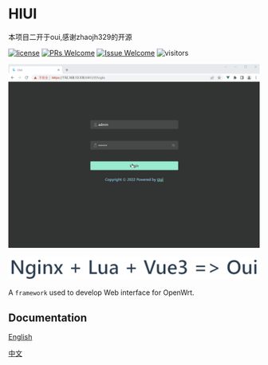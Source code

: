 # HIUI
本项目二开于oui,感谢zhaojh329的开源

[1]: https://img.shields.io/badge/license-MIT-brightgreen.svg?style=plastic
[2]: /LICENSE
[3]: https://img.shields.io/badge/PRs-welcome-brightgreen.svg?style=plastic
[4]: https://github.com/zhaojh329/oui/pulls
[5]: https://img.shields.io/badge/Issues-welcome-brightgreen.svg?style=plastic
[6]: https://github.com/zhaojh329/oui/issues/new

[![license][1]][2]
[![PRs Welcome][3]][4]
[![Issue Welcome][5]][6]
![visitors](https://visitor-badge.laobi.icu/badge?page_id=zhaojh329.oui)

![](/oui.gif)

![](docs/src/.vuepress/public/images/hero.png)

A `framework` used to develop Web interface for OpenWrt.

## Documentation

[English](https://zhaojh329.github.io/oui/)

[中文](https://zhaojh329.github.io/oui/zh/)
